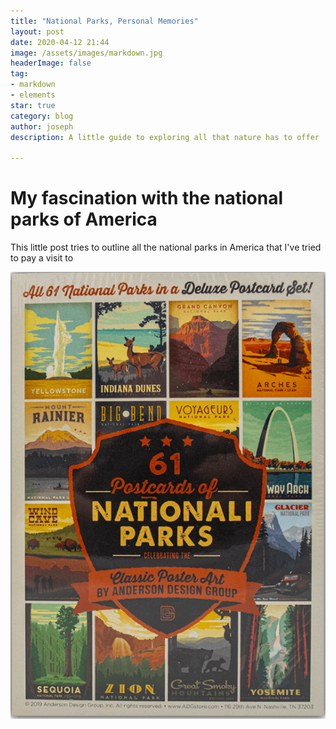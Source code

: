 ```yaml
---
title: "National Parks, Personal Memories"
layout: post
date: 2020-04-12 21:44
image: /assets/images/markdown.jpg
headerImage: false
tag:
- markdown
- elements
star: true
category: blog
author: joseph
description: A little guide to exploring all that nature has to offer 

---
```

# My fascination with the national parks of America
This little post tries to outline all the national parks in America that I've tried to pay a visit to

![parks](/assets/images/nationalparks.PNG)
